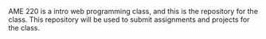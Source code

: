 AME 220 is a intro web programming class, and this is the repository for the class. This repository will be used to submit assignments and projects for the class. 
